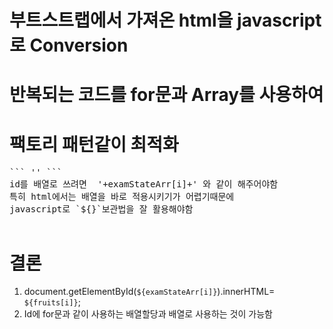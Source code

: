 # 부트스트랩에서 가져온 html을 javascript로 Conversion
# 반복되는 코드를 for문과 Array를 사용하여  
# 팩토리 패턴같이 최적화 

<pre>
``` '<text id= '+examStateArr[i]+'></text>' ```
id를 배열로 쓰려면  '+examStateArr[i]+' 와 같이 해주어야함
특히 html에서는 배열을 바로 적용시키기가 어렵기때문에 
javascript로 `${}`보관법을 잘 활용해야함

</pre>

# 결론

1. document.getElementById(`${examStateArr[i]}`).innerHTML= `${fruits[i]}`;
2. Id에 for문과 같이 사용하는 배열할당과 배열로 사용하는 것이 가능함
